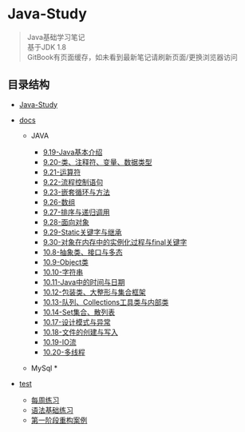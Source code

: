 # Java-Study

> Java基础学习笔记  
> 基于JDK 1.8  
> GitBook有页面缓存，如未看到最新笔记请刷新页面/更换浏览器访问  

## 目录结构

* [Java-Study](README.md)
* [docs](docs/README.md)
  * JAVA
    * [9.19-Java基本介绍](docs/JAVA/9.19-Java基本介绍.md)
    * [9.20-类、注释符、变量、数据类型](docs/JAVA/9.20-类、注释符、变量、数据类型.md)
    * [9.21-运算符](docs/JAVA/9.21-运算符.md)
    * [9.22-流程控制语句](docs/JAVA/9.22-流程控制语句.md)
    * [9.23-嵌套循环与方法](docs/JAVA/9.23-嵌套循环与方法.md)
    * [9.26-数组](docs/JAVA/9.26-数组.md)
    * [9.27-排序与递归调用](docs/JAVA/9.27-排序与递归调用.md)
    * [9.28-面向对象](docs/JAVA/9.28-面向对象.md)
    * [9.29-Static关键字与继承](docs/JAVA/9.29-Static关键字与继承.md)
    * [9.30-对象在内存中的实例化过程与final关键字](docs/JAVA/9.30-对象在内存中的实例化过程与final关键字.md)
    * [10.8-抽象类、接口与多态](docs/JAVA/10.8-抽象类、接口与多态.md)
    * [10.9-Object类](docs/JAVA/10.9-Object类.md)
    * [10.10-字符串](docs/JAVA/10.10-字符串.md)
    * [10.11-Java中的时间与日期](docs/JAVA/10.11-Java中的时间与日期.md)
    * [10.12-包装类、大整形与集合框架](docs/JAVA/10.12-包装类、大整形与集合框架.md)
    * [10.13-队列、Collections工具类与内部类](docs/JAVA/10.13-队列、Collections工具类与内部类.md)
    * [10.14-Set集合、散列表](docs/JAVA/10.14-Set集合、散列表.md)
    * [10.17-设计模式与异常](docs/JAVA/10.17-设计模式与异常.md)
    * [10.18-文件的创建与写入](docs/JAVA/10.18-文件的创建与写入.md)
    * [10.19-IO流](docs/JAVA/10.19-IO流.md)
    * [10.20-多线程](docs/JAVA/10.20-多线程.md)

  * MySql
    * 

* [test](test/README.md)
  * [每周练习](test/每周练习.md)
  * [语法基础练习](test/语法基础练习.md)
  * [第一阶段重构案例](test/第一阶段重构案例.md)

